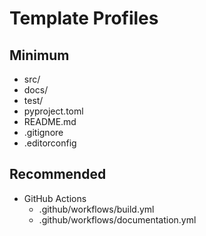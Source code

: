 # Template Profiles

## Minimum

- src/
- docs/
- test/
- pyproject.toml
- README.md
- .gitignore
- .editorconfig

## Recommended

- GitHub Actions
  - .github/workflows/build.yml
  - .github/workflows/documentation.yml

